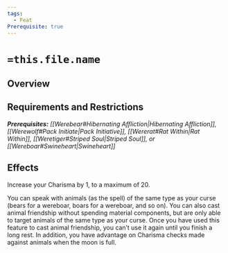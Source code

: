 ```yaml
---
tags:
  - Feat
Prerequisite: true
---
```


# `=this.file.name`
## Overview
## Requirements and Restrictions

***Prerequisites:*** *[[Werebear#Hibernating Affliction|Hibernating Affliction]], [[Werewolf#Pack Initiate|Pack Initiative]], [[Wererat#Rat Within|Rat Within]], [[Weretiger#Striped Soul|Striped Soul]], or [[Wereboar#Swineheart|Swineheart]]*

## Effects

Increase your Charisma by 1, to a maximum of 20. 

You can speak with animals (as the spell) of the same type as your curse (bears for a wereboar, boars for a wereboar, and so on). You can also cast animal friendship without spending material components, but are only able to target animals of the same type as your curse. Once you have used this feature to cast animal friendship, you can’t use it again until you finish a long rest. In addition, you have advantage on Charisma checks made against animals when the moon is full.